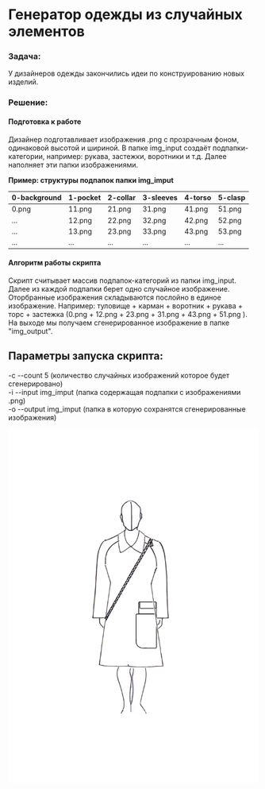 
# Генератор одежды из случайных элементов
### Задача:  
У дизайнеров одежды закончились идеи по конструированию новых изделий.  
### Решение:  
#### Подготовка к работе  
Дизайнер подготавливает изображения .png с прозрачным фоном, одинаковой высотой и шириной.
В папке img_input создаёт подпапки-категории, например: рукава, застежки, воротники и т.д.
Далее наполняет эти папки изображениями.           
                                           
  **Пример:  структуры подпапок папки img_imput**
  
 | 0-background | 1-pocket | 2-collar | 3-sleeves | 4-torso | 5-clasp |
 | ------------ | -------- | -------- | --------- | ------- | ------- |
 | 0.png        | 11.png   | 21.png   | 31.png    | 41.png  | 51.png  |
 | ...          | 12.png   | 22.png   | 32.png    | 42.png  | 52.png  | 
 | ...          | 13.png   | 23.png   | 33.png    | 43.png  | 53.png  |
 | ...          | ...      | ...      | ...       | ...     | ...     |
#### Алгоритм работы скрипта
Скрипт считывает массив подпапок-категорий из папки img_input.  
Далее из каждой подпапки берет одно случайное изображение.
Оторбранные изображения складываются послойно в единое изображение. 
Например: туловище + карман + воротник + рукава + торс + застежка (0.png + 12.png + 23.png + 31.png + 43.png + 51.png ).  
На выходе мы получаем сгенерированное изображение в папке "img_output".  

## Параметры запуска скрипта:

-c --count 5 (количество случайных изображений которое будет сгенерировано)  
-i --input img_imput (папка содержащая подпапки с изображениями .png)  
-o --output img_imput (папка в которую сохранятся сгенерированные изображения)  

![enter image description here](img_output/2019-07-31%2016:19:53.616279/0.png)



